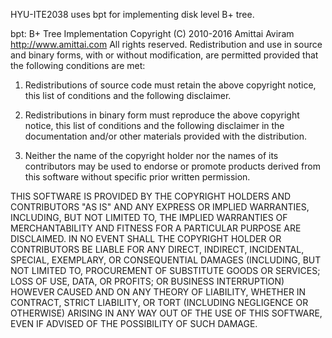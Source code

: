 HYU-ITE2038 uses bpt for implementing disk level B+ tree.

bpt:  B+ Tree Implementation
Copyright (C) 2010-2016  Amittai Aviram  http://www.amittai.com
All rights reserved.
Redistribution and use in source and binary forms, with or without
modification, are permitted provided that the following conditions are met:

1. Redistributions of source code must retain the above copyright notice, 
this list of conditions and the following disclaimer.

2. Redistributions in binary form must reproduce the above copyright notice, 
this list of conditions and the following disclaimer in the documentation 
and/or other materials provided with the distribution.
 
3. Neither the name of the copyright holder nor the names of its 
contributors may be used to endorse or promote products derived from this 
software without specific prior written permission.
 
THIS SOFTWARE IS PROVIDED BY THE COPYRIGHT HOLDERS AND CONTRIBUTORS "AS IS"
AND ANY EXPRESS OR IMPLIED WARRANTIES, INCLUDING, BUT NOT LIMITED TO, THE 
IMPLIED WARRANTIES OF MERCHANTABILITY AND FITNESS FOR A PARTICULAR PURPOSE 
ARE DISCLAIMED. IN NO EVENT SHALL THE COPYRIGHT HOLDER OR CONTRIBUTORS BE 
LIABLE FOR ANY DIRECT, INDIRECT, INCIDENTAL, SPECIAL, EXEMPLARY, OR 
CONSEQUENTIAL DAMAGES (INCLUDING, BUT NOT LIMITED TO, PROCUREMENT OF 
SUBSTITUTE GOODS OR SERVICES; LOSS OF USE, DATA, OR PROFITS; OR BUSINESS 
INTERRUPTION) HOWEVER CAUSED AND ON ANY THEORY OF LIABILITY, WHETHER IN 
CONTRACT, STRICT LIABILITY, OR TORT (INCLUDING NEGLIGENCE OR OTHERWISE) 
ARISING IN ANY WAY OUT OF THE USE OF THIS SOFTWARE, EVEN IF ADVISED OF THE 
POSSIBILITY OF SUCH DAMAGE.
